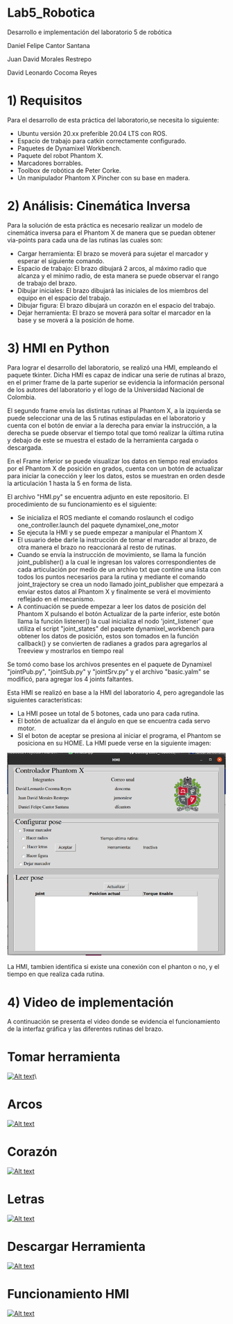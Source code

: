 # Lab5_Robotica
Desarrollo e implementación del laboratorio 5 de robótica


Daniel Felipe Cantor Santana

Juan David Morales Restrepo

David Leonardo Cocoma Reyes

# 1) Requisitos
Para el desarrollo de esta práctica del laboratorio,se necesita lo siguiente:
  - Ubuntu versión 20.xx preferible 20.04 LTS con ROS.
  - Espacio de trabajo para catkin correctamente configurado.
  - Paquetes de Dynamixel Workbench. 
  - Paquete del robot Phantom X.
  - Marcadores borrables.
  - Toolbox de robótica de Peter Corke.
  - Un manipulador Phantom X Pincher con su base en madera.


# 2) Análisis: Cinemática Inversa

Para la solución de esta práctica es necesario realizar un modelo de cinemática inversa para el Phantom X de manera que se puedan obtener via-points para cada una de las rutinas las cuales son:
  - Cargar herramienta: El brazo se moverá para sujetar el marcador y esperar el siguiente comando.
  - Espacio de trabajo: El brazo dibujará 2 arcos, al máximo radio que alcanza y el mínimo radio, de esta manera se puede observar el rango de trabajo del brazo.
  - Dibujar iniciales: El brazo dibujará las iniciales de los miembros del equipo en el espacio del trabajo.
  - Dibujar figura: El brazo dibujará un corazón en el espacio del trabajo.
  - Dejar herramienta: El brazo se moverá para soltar el marcador en la base y se moverá a la posición de home.

# 3) HMI en Python
Para lograr el desarrollo del laboratorio, se realizó una HMI, empleando el paquete tkinter. 
Dicha HMI es capaz de indicar una serie de rutinas al brazo, en el primer frame de la parte superior se evidencia la información personal de los autores del laboratorio y el logo de la Universidad Nacional de Colombia.

El segundo frame envía las distintas rutinas al Phantom X, a la izquierda se puede seleccionar una de las 5 rutinas estipuladas en el laboratorio y cuenta con el botón de enviar a la derecha para enviar la instrucción, a la derecha se puede observar el tiempo total que tomó realizar la última rutina y debajo de este se muestra el estado de la herramienta cargada o descargada.

En el Frame inferior se puede visualizar los datos en tiempo real enviados por el Phantom X de posición en grados, cuenta con un botón de actualizar para iniciar la conección y leer los datos, estos se muestran en orden desde la articulación 1 hasta la 5 en forma de lista.

El archivo "HMI.py" se encuentra adjunto en este repositorio. El procedimiento de su funcionamiento es el siguiente:
   - Se inicializa el ROS mediante el comando roslaunch el codigo one_controller.launch del paquete dynamixel_one_motor
   - Se ejecuta la HMI y se puede empezar a manipular el Phantom X
   - El usuario debe darle la instrucción de tomar el marcador al brazo, de otra manera el brazo no reaccionará al resto de rutinas.
   - Cuando se envía la instrucción de movimiento, se llama la función joint_publisher() a la cual le ingresan los valores correspondientes de cada articulación por medio de un archivo txt que contine una lista con todos los puntos necesarios para la rutina  y mediante el comando joint_trajectory se crea un nodo llamado joint_publisher que empezará a enviar estos datos al Phantom X y finalmente se verá el movimiento reflejado en el mecanismo.
   - A continuación se puede empezar a leer los datos de posición del Phantom X pulsando el botón Actualizar de la parte inferior, este botón llama la función listener() la cual inicializa el nodo 'joint_listener' que utiliza el script "joint_states" del paquete dynamixel_workbench para obtener los datos de posición, estos son tomados en la función callback() y se convierten de radianes a grados para agregarlos al Treeview y mostrarlos en tiempo real

Se tomó como base los archivos presentes en el paquete de Dynamixel "jointPub.py", "jointSub.py" y "jointSrv.py"  y el archivo "basic.yalm" se modificó, para agregar los 4 joints faltantes.

Esta HMI se realizó en base a la HMI del laboratorio 4, pero agregandole las siguientes características:
 - La HMI posee un total de 5 botones, cada uno para cada rutina.
 - El botón de actualizar da el ángulo en que se encuentra cada servo motor.
 - SI el boton de aceptar se presiona al iniciar el programa, el Phantom se posiciona en su HOME.
 La HMI puede verse en la siguiente imagen:
 
 
 
 ![Imagen 1](HMI.png)
 
La HMI, tambien identifica si existe una conexión con el phanton o no, y el tiempo en que realiza cada rutina.


# 4) Video de implementación
A continuación se presenta el video donde se evidencia el funcionamiento de la interfaz gráfica y las diferentes rutinas del brazo.


# Tomar herramienta
[![Alt text](https://i9.ytimg.com/vi_webp/w0KtlU8nmic/mq1.webp?sqp=CLyj6qMG-oaymwEmCMACELQB8quKqQMa8AEB-AHOBYACgAqKAgwIABABGH8gFigdMA8=&rs=AOn4CLBySHaAW_QSTVU5JlM34KWNhg_G-g)](https://youtube.com/shorts/4Q69lODFn5Y?feature=share)\

# Arcos
[![Alt text](https://i9.ytimg.com/vi_webp/w0KtlU8nmic/mq1.webp?sqp=CLyj6qMG-oaymwEmCMACELQB8quKqQMa8AEB-AHOBYACgAqKAgwIABABGH8gFigdMA8=&rs=AOn4CLBySHaAW_QSTVU5JlM34KWNhg_G-g)](https://youtu.be/w0KtlU8nmic)
# Corazón
[![Alt text](https://i9.ytimg.com/vi_webp/w0KtlU8nmic/mq1.webp?sqp=CLyj6qMG-oaymwEmCMACELQB8quKqQMa8AEB-AHOBYACgAqKAgwIABABGH8gFigdMA8=&rs=AOn4CLBySHaAW_QSTVU5JlM34KWNhg_G-g)](https://youtu.be/BSI8GYFt1AM)
# Letras
[![Alt text](https://i9.ytimg.com/vi_webp/w0KtlU8nmic/mq1.webp?sqp=CLyj6qMG-oaymwEmCMACELQB8quKqQMa8AEB-AHOBYACgAqKAgwIABABGH8gFigdMA8=&rs=AOn4CLBySHaAW_QSTVU5JlM34KWNhg_G-g)](https://youtu.be/c9Hd1wuyeSQ)
# Descargar Herramienta  
[![Alt text](https://i9.ytimg.com/vi_webp/w0KtlU8nmic/mq1.webp?sqp=CLyj6qMG-oaymwEmCMACELQB8quKqQMa8AEB-AHOBYACgAqKAgwIABABGH8gFigdMA8=&rs=AOn4CLBySHaAW_QSTVU5JlM34KWNhg_G-g)](https://youtube.com/shorts/QDx7kIwt_BA?feature=share)
# Funcionamiento HMI
[![Alt text](https://i9.ytimg.com/vi_webp/w0KtlU8nmic/mq1.webp?sqp=CLyj6qMG-oaymwEmCMACELQB8quKqQMa8AEB-AHOBYACgAqKAgwIABABGH8gFigdMA8=&rs=AOn4CLBySHaAW_QSTVU5JlM34KWNhg_G-g)](https://youtube.com/shorts/vBoiy9MRuak?feature=share)
